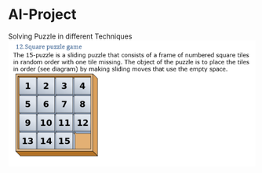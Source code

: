 # AI-Project
Solving Puzzle in different Techniques
![Example](https://raw.githubusercontent.com/ahmed-saied-soliman/AI-Project/master/Capture.PNG)

